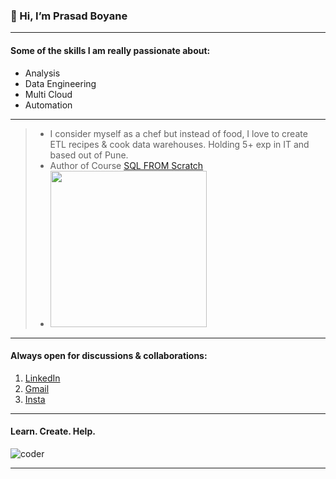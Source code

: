 ### 👋 Hi, I’m Prasad Boyane
___

#### Some of the skills I am really passionate about:
- Analysis 
- Data Engineering 
- Multi Cloud 
- Automation
___

>- I consider myself as a chef but instead of food, I love to create ETL recipes & cook data warehouses. Holding 5+ exp in IT and based out of Pune.
>- Author of Course [SQL FROM Scratch](https://pages.razorpay.com/SQLcrs)
>- [<img src="https://s3.ap-south-1.amazonaws.com/rzp-prod-merchant-assets/payment-link/description/course_cover_fllfn0a6yepp75" width="250"/>](https://pages.razorpay.com/SQLcrs)
___

#### Always open for discussions & collaborations:
1. [LinkedIn](https://www.linkedin.com/in/prasad-boyane-7a81a3143/)
2. [Gmail](prasadboyane@gmail.com)
3. [Insta](https://www.instagram.com/prasad_boyane/)
___
#### Learn. Create. Help.
![coder](https://learncodeonline.in/mascot.png)
___



<!---
prasadboyane/prasadboyane is a ✨ special ✨ repository because its `README.md` (this file) appears on your GitHub profile.
You can click the Preview link to take a look at your changes.
--->
